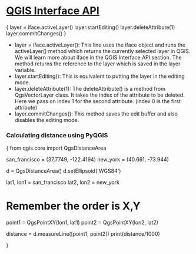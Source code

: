 # [QGIS Interface API ](https://courses.spatialthoughts.com/pyqgis-in-a-day.html#qgis-interface-api-qgisinterface)

{
layer = iface.activeLayer()
layer.startEditing()
layer.deleteAttribute(1)
layer.commitChanges()
}

- layer = iface.activeLayer(): This line uses the iface object and runs the activeLayer() method which returns the currently selected layer in QGIS. We will learn more about iface in the QGIS Interface API section. The method returns the reference to the layer which is saved in the layer variable.
- layer.startEditing(): This is equivalent to putting the layer in the editing mode.
- layer.deleteAttribute(1): The deleteAttribute() is a method from QgsVectorLayer class. It takes the index of the attribute to be deleted. Here we pass on index 1 for the second attribute. (index 0 is the first attribute)
- layer.commitChanges(): This method saves the edit buffer and also disables the editing mode.

### Calculating distance using PyQGIS

{
from qgis.core import QgsDistanceArea

san_francisco = (37.7749, -122.4194)
new_york = (40.661, -73.944)

d = QgsDistanceArea()
d.setEllipsoid('WGS84')


lat1, lon1 = san_francisco
lat2, lon2 = new_york
# Remember the order is X,Y
point1 = QgsPointXY(lon1, lat1)
point2 = QgsPointXY(lon2, lat2)

distance = d.measureLine([point1, point2])
print(distance/1000)

}
